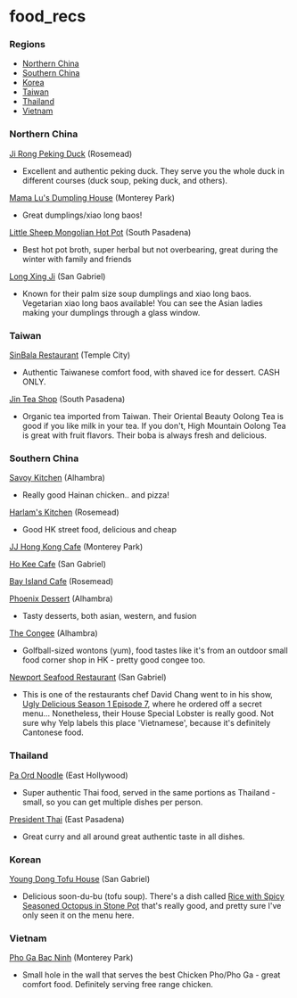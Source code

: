 # food_recs

### Regions
* [Northern China](#northern-china)
* [Southern China](#southern-china)
* [Korea](#korea)
* [Taiwan](#taiwan)
* [Thailand](#thailand)
* [Vietnam](#vietnam)

### Northern China
[Ji Rong Peking Duck](https://www.yelp.com/biz/ji-rong-peking-duck-rosemead) (Rosemead)
  *  Excellent and authentic peking duck. They serve you the whole duck in different courses (duck soup, peking duck, and others).

[Mama Lu's Dumpling House](https://www.yelp.com/biz/mama-lus-dumpling-house-monterey-park-17) (Monterey Park)
* Great dumplings/xiao long baos!

[Little Sheep Mongolian Hot Pot](https://www.yelp.com/biz/little-sheep-mongolian-hot-pot-pasadena?osq=Little+Fat+Sheep+Hot+Pot) (South Pasadena)
* Best hot pot broth, super herbal but not overbearing, great during the winter with family and friends

[Long Xing Ji](https://www.yelp.com/biz/long-xing-ji-san-gabriel-2) (San Gabriel)
* Known for their palm size soup dumplings and xiao long baos. Vegetarian xiao long baos available! You can see the Asian ladies making your dumplings through a glass window.


### Taiwan
[SinBala Restaurant](https://www.yelp.com/biz/sinbala-restaurant-arcadia-2?osq=taiwanes) (Temple City)
* Authentic Taiwanese comfort food, with shaved ice for dessert. CASH ONLY.

[Jin Tea Shop](https://www.yelp.com/biz/jin-tea-shop-pasadena) (South Pasadena)
* Organic tea imported from Taiwan. Their Oriental Beauty Oolong Tea is good if you like milk in your tea. If you don't, High Mountain Oolong Tea is great with fruit flavors. Their boba is always fresh and delicious.


### Southern China
[Savoy Kitchen](https://www.yelp.com/biz/savoy-kitchen-alhambra) (Alhambra)
* Really good Hainan chicken.. and pizza!

[Harlam's Kitchen](https://www.yelp.com/biz/harlams-kitchen-rosemead-2) (Rosemead)
* Good HK street food, delicious and cheap

[JJ Hong Kong Cafe](https://www.yelp.com/biz/jj-hong-kong-cafe-monterey-park) (Monterey Park)

[Ho Kee Cafe](https://www.yelp.com/biz/ho-kee-cafe-san-gabriel-san-gabriel) (San Gabriel)

[Bay Island Cafe](https://www.yelp.com/biz/bay-island-cafe-rosemead) (Rosemead)

[Phoenix Dessert](https://www.yelp.com/biz/phoenix-dessert-alhambra) (Alhambra)
* Tasty desserts, both asian, western, and fusion

[The Congee](https://www.yelp.com/biz/the-congee-alhambra-2) (Alhambra)
* Golfball-sized wontons (yum), food tastes like it's from an outdoor small food corner shop in HK - pretty good congee too.

[Newport Seafood Restaurant](https://www.yelp.com/biz/newport-seafood-restaurant-san-gabriel-4) (San Gabriel)
* This is one of the restaurants chef David Chang went to in his show, [Ugly Delicious Season 1 Episode 7](https://www.eater.com/2018/2/23/17017880/ugly-delicious-fried-rice-recap-season-1-episode-7), where he ordered off a secret menu... Nonetheless, their House Special Lobster is really good. Not sure why Yelp labels this place 'Vietnamese', because it's definitely Cantonese food.


### Thailand
[Pa Ord Noodle](https://www.yelp.com/biz/pa-ord-noodle-los-angeles-4) (East Hollywood)
* Super authentic Thai food, served in the same portions as Thailand - small, so you can get multiple dishes per person.

[President Thai](https://www.yelp.com/biz/president-thai-pasadena) (East Pasadena)
* Great curry and all around great authentic taste in all dishes.


### Korean
[Young Dong Tofu House](https://www.yelp.com/biz/young-dong-tofu-house-san-gabriel-2?osq=Restaurants) (San Gabriel)
* Delicious soon-du-bu (tofu soup). There's a dish called [Rice with Spicy Seasoned Octopus in Stone Pot](https://www.yelp.com/biz_photos/young-dong-tofu-house-san-gabriel-2?select=dnntgRlbjVvpSEADbCg8WA) that's really good, and pretty sure I've only seen it on the menu here.


### Vietnam
[Pho Ga Bac Ninh](https://www.yelp.com/biz/pho-ga-bac-ninh-monterey-park) (Monterey Park)
* Small hole in the wall that serves the best Chicken Pho/Pho Ga - great comfort food. Definitely serving free range chicken.
